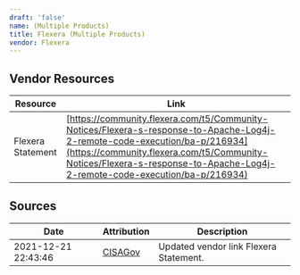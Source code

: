 ```yaml
---
draft: 'false'
name: (Multiple Products)
title: Flexera (Multiple Products)
vendor: Flexera
---
```


## Vendor Resources
| Resource | Link |
| --- | --- |
| Flexera Statement | [https://community.flexera.com/t5/Community-Notices/Flexera-s-response-to-Apache-Log4j-2-remote-code-execution/ba-p/216934](https://community.flexera.com/t5/Community-Notices/Flexera-s-response-to-Apache-Log4j-2-remote-code-execution/ba-p/216934) |



## Sources
| Date | Attribution | Description |
| --- | --- | --- |
| 2021-12-21 22:43:46 | [CISAGov](https://raw.githubusercontent.com/cisagov/log4j-affected-db/develop/README.md) | Updated vendor link Flexera Statement.  |
